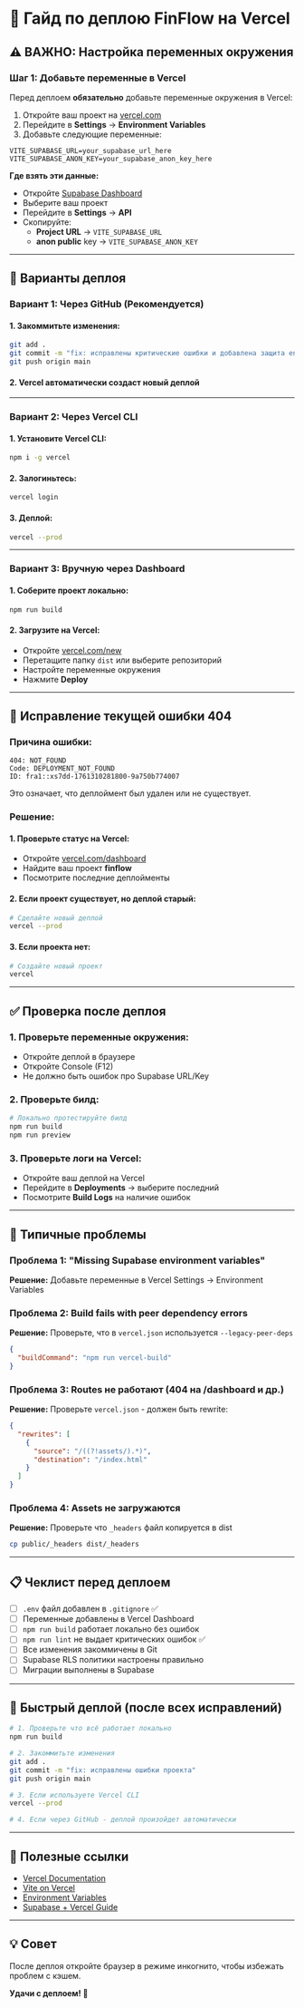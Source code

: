 # 🚀 Гайд по деплою FinFlow на Vercel

## ⚠️ ВАЖНО: Настройка переменных окружения

### Шаг 1: Добавьте переменные в Vercel

Перед деплоем **обязательно** добавьте переменные окружения в Vercel:

1. Откройте ваш проект на [vercel.com](https://vercel.com)
2. Перейдите в **Settings** → **Environment Variables**
3. Добавьте следующие переменные:

```
VITE_SUPABASE_URL=your_supabase_url_here
VITE_SUPABASE_ANON_KEY=your_supabase_anon_key_here
```

**Где взять эти данные:**
- Откройте [Supabase Dashboard](https://app.supabase.com)
- Выберите ваш проект
- Перейдите в **Settings** → **API**
- Скопируйте:
  - **Project URL** → `VITE_SUPABASE_URL`
  - **anon public** key → `VITE_SUPABASE_ANON_KEY`

---

## 🔄 Варианты деплоя

### Вариант 1: Через GitHub (Рекомендуется)

#### 1. Закоммитьте изменения:
```bash
git add .
git commit -m "fix: исправлены критические ошибки и добавлена защита env"
git push origin main
```

#### 2. Vercel автоматически создаст новый деплой

---

### Вариант 2: Через Vercel CLI

#### 1. Установите Vercel CLI:
```bash
npm i -g vercel
```

#### 2. Залогиньтесь:
```bash
vercel login
```

#### 3. Деплой:
```bash
vercel --prod
```

---

### Вариант 3: Вручную через Dashboard

#### 1. Соберите проект локально:
```bash
npm run build
```

#### 2. Загрузите на Vercel:
- Откройте [vercel.com/new](https://vercel.com/new)
- Перетащите папку `dist` или выберите репозиторий
- Настройте переменные окружения
- Нажмите **Deploy**

---

## 🔧 Исправление текущей ошибки 404

### Причина ошибки:
```
404: NOT_FOUND
Code: DEPLOYMENT_NOT_FOUND
ID: fra1::xs7dd-1761310281800-9a750b774007
```

Это означает, что деплоймент был удален или не существует.

### Решение:

#### 1. Проверьте статус на Vercel:
- Откройте [vercel.com/dashboard](https://vercel.com/dashboard)
- Найдите ваш проект **finflow**
- Посмотрите последние деплойменты

#### 2. Если проект существует, но деплой старый:
```bash
# Сделайте новый деплой
vercel --prod
```

#### 3. Если проекта нет:
```bash
# Создайте новый проект
vercel
```

---

## ✅ Проверка после деплоя

### 1. Проверьте переменные окружения:
- Откройте деплой в браузере
- Откройте Console (F12)
- Не должно быть ошибок про Supabase URL/Key

### 2. Проверьте билд:
```bash
# Локально протестируйте билд
npm run build
npm run preview
```

### 3. Проверьте логи на Vercel:
- Откройте ваш деплой на Vercel
- Перейдите в **Deployments** → выберите последний
- Посмотрите **Build Logs** на наличие ошибок

---

## 🐛 Типичные проблемы

### Проблема 1: "Missing Supabase environment variables"
**Решение:** Добавьте переменные в Vercel Settings → Environment Variables

### Проблема 2: Build fails with peer dependency errors
**Решение:** Проверьте, что в `vercel.json` используется `--legacy-peer-deps`
```json
{
  "buildCommand": "npm run vercel-build"
}
```

### Проблема 3: Routes не работают (404 на /dashboard и др.)
**Решение:** Проверьте `vercel.json` - должен быть rewrite:
```json
{
  "rewrites": [
    {
      "source": "/((?!assets/).*)",
      "destination": "/index.html"
    }
  ]
}
```

### Проблема 4: Assets не загружаются
**Решение:** Проверьте что `_headers` файл копируется в dist
```bash
cp public/_headers dist/_headers
```

---

## 📋 Чеклист перед деплоем

- [ ] `.env` файл добавлен в `.gitignore` ✅
- [ ] Переменные добавлены в Vercel Dashboard
- [ ] `npm run build` работает локально без ошибок
- [ ] `npm run lint` не выдает критических ошибок ✅
- [ ] Все изменения закоммичены в Git
- [ ] Supabase RLS политики настроены правильно
- [ ] Миграции выполнены в Supabase

---

## 🎯 Быстрый деплой (после всех исправлений)

```bash
# 1. Проверьте что всё работает локально
npm run build

# 2. Закоммитьте изменения
git add .
git commit -m "fix: исправлены ошибки проекта"
git push origin main

# 3. Если используете Vercel CLI
vercel --prod

# 4. Если через GitHub - деплой произойдет автоматически
```

---

## 🔗 Полезные ссылки

- [Vercel Documentation](https://vercel.com/docs)
- [Vite on Vercel](https://vercel.com/docs/frameworks/vite)
- [Environment Variables](https://vercel.com/docs/concepts/projects/environment-variables)
- [Supabase + Vercel Guide](https://supabase.com/docs/guides/getting-started/quickstarts/nextjs)

---

## 💡 Совет

После деплоя откройте браузер в режиме инкогнито, чтобы избежать проблем с кэшем.

**Удачи с деплоем! 🚀**

